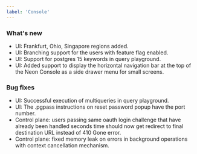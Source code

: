 ```yaml
---
label: 'Console'
---
```


### What's new

- UI: Frankfurt, Ohio, Singapore regions added.
- UI: Branching support for the users with feature flag enabled.
- UI: Support for postgres 15 keywords in query playground.
- UI: Added support to display the horizontal navigation bar at the top of the Neon Console as a side drawer menu for small screens.

### Bug fixes

- UI: Successful execution of multiqueries in query playground.
- UI: The .pgpass instructions on reset password popup have the port number.
- Control plane: users passing same oauth login challenge that have already been handled seconds time should now get redirect to final destination URL instead of 410 Gone error. 
- Control plane: fixed memory leak on errors in background operations with context cancellation mechanism. 
